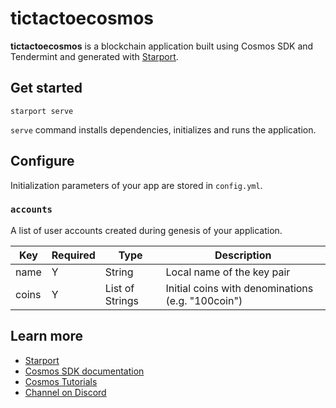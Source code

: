 # tictactoecosmos

**tictactoecosmos** is a blockchain application built using Cosmos SDK and Tendermint and generated with [Starport](https://github.com/tendermint/starport).

## Get started

```
starport serve
```

`serve` command installs dependencies, initializes and runs the application.

## Configure

Initialization parameters of your app are stored in `config.yml`.

### `accounts`

A list of user accounts created during genesis of your application.

| Key   | Required | Type            | Description                                       |
| ----- | -------- | --------------- | ------------------------------------------------- |
| name  | Y        | String          | Local name of the key pair                        |
| coins | Y        | List of Strings | Initial coins with denominations (e.g. "100coin") |

## Learn more

- [Starport](https://github.com/tendermint/starport)
- [Cosmos SDK documentation](https://docs.cosmos.network)
- [Cosmos Tutorials](https://tutorials.cosmos.network)
- [Channel on Discord](https://discord.gg/W8trcGV)